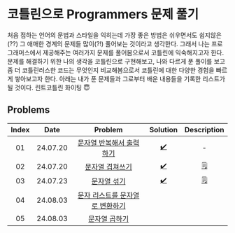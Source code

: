 # 코틀린으로 Programmers 문제 풀기

처음 접하는 언어의 문법과 스타일을 익히는데 가장 좋은 방법은 쉬우면서도 쉽지않은(??) 그 애매한 경계의 문제들 많이(?!) 풀어보는 것이라고 생각한다. 그래서 나는 프로그래머스에서 제공해주는 여러가지 문제를
풀어봄으로서 코틀린에 익숙해지고자 한다.
문제를 해결하기 위한 나의 생각을 코틀린으로 구현해보고, 나와 다르게 푼 풀이를 보고 좀 더 코틀린러스한 코드는 무엇인지 비교해봄으로서 코틀린에 대한 다양한 경험을 빠르게 쌓아보고자 한다. 아래는 내가 푼 문제들과
그로부터 배운 내용들을 기록한 리스트가 될 것이다. 린트코틀린 화이팅 😇

## Problems

| Index |   Date   |                                               Problem                                               |                   Solution                   | Description  |
| :---: | :------: | :-------------------------------------------------------------------------------------------------: | :------------------------------------------: | :----------: |
|  01   | 24.07.20 |    [문자열 반복해서 출력하기](https://school.programmers.co.kr/learn/courses/30/lessons/181950)     | [✔️](../../src/main/kotlin/programmers/1.kt) |      -       |
|  02   | 24.07.20 |         [문자열 겹쳐쓰기](https://school.programmers.co.kr/learn/courses/30/lessons/181943)         | [✔️](../../src/main/kotlin/programmers/2.kt) | [🗒️](./2.md) |
|  03   | 24.07.23 |           [문자열 섞기](https://school.programmers.co.kr/learn/courses/30/lessons/181942)           | [✔️](../../src/main/kotlin/programmers/3.kt) | [🗒️](./3.md) |
|  04   | 24.08.03 | [문자 리스트를 문자열로 변환하기](https://school.programmers.co.kr/learn/courses/30/lessons/181941) |                                              |              |
|  05   | 24.08.03 |          [문자열 곱하기](https://school.programmers.co.kr/learn/courses/30/lessons/181940)          |                                              |              |

